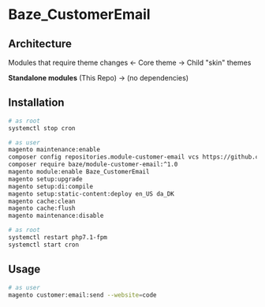 # Baze_CustomerEmail

## Architecture

Modules that require theme changes <- Core theme -> Child "skin" themes

**Standalone modules** (This Repo) -> (no dependencies)

## Installation

```bash
# as root
systemctl stop cron
```
```bash
# as user
magento maintenance:enable
composer config repositories.module-customer-email vcs https://github.com/bazedk/module-customer-email
composer require baze/module-customer-email:^1.0
magento module:enable Baze_CustomerEmail
magento setup:upgrade
magento setup:di:compile
magento setup:static-content:deploy en_US da_DK
magento cache:clean
magento cache:flush
magento maintenance:disable
```
```bash
# as root
systemctl restart php7.1-fpm
systemctl start cron
```

## Usage

```bash
# as user
magento customer:email:send --website=code
```
